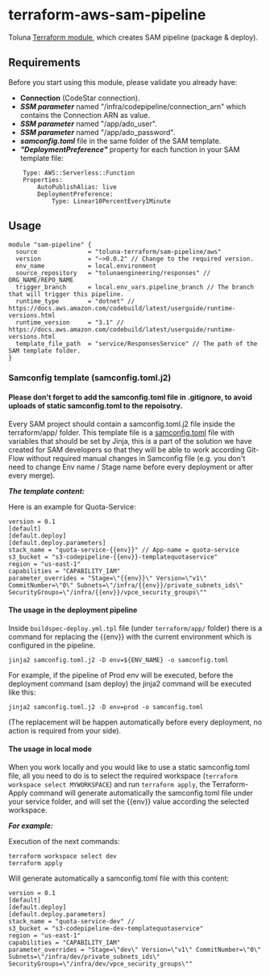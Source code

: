 # terraform-aws-sam-pipeline
Toluna [Terraform module](https://registry.terraform.io/modules/toluna-terraform/sam-pipeline/aws/latest), which creates SAM pipeline (package & deploy).

## Requirements
Before you start using this module, please validate you already have:
- **Connection** (CodeStar connection).
- ***SSM parameter*** named "/infra/codepipeline/connection_arn" which contains the Connection ARN as value.
- ***SSM parameter*** named "/app/ado_user".
- ***SSM parameter*** named "/app/ado_password".
- ***samconfig.toml*** file in the same folder of the SAM template.
- ***"DeploymentPreference"*** property for each function in your SAM template file:
```
    Type: AWS::Serverless::Function
    Properties:
    	AutoPublishAlias: live
    	DeploymentPreference:
    		Type: Linear10PercentEvery1Minute
```
## Usage
```
module "sam-pipeline" {
  source              = "toluna-terraform/sam-pipeline/aws"
  version             = "~>0.0.2" // Change to the required version.
  env_name            = local.environment
  source_repository   = "tolunaengineering/responses" // ORG_NAME/REPO_NAME
  trigger_branch      = local.env_vars.pipeline_branch // The branch that will trigger this pipeline.
  runtime_type        = "dotnet" // https://docs.aws.amazon.com/codebuild/latest/userguide/runtime-versions.html
  runtime_version     = "3.1" // https://docs.aws.amazon.com/codebuild/latest/userguide/runtime-versions.html
  template_file_path  = "service/ResponsesService" // The path of the SAM template folder.
}
```

### Samconfig template (samconfig.toml.j2)
#### Please don't forget to add the samconfig.toml file in .gitignore, to avoid uploads of static samconfig.toml to the repoisotry.
Every SAM project should contain a samconfig.toml.j2 file inside the terraform/app/ folder.
This template file is a [samconfig.toml](https://docs.aws.amazon.com/serverless-application-model/latest/developerguide/serverless-sam-cli-config.html) file with variables that should be set by Jinja, this is a part of the solution we have created for SAM developers so that they will be able to work according Git-Flow without required manual changes in Samconfig file (e.g. you don't need to change Env name / Stage name before every deployment or after every merge).

***The template content:***


Here is an example for Quota-Service:
```
version = 0.1
[default]
[default.deploy]
[default.deploy.parameters]
stack_name = "quota-service-{{env}}" // App-name = quota-service
s3_bucket = "s3-codepipeline-{{env}}-templatequotaservice"
region = "us-east-1"
capabilities = "CAPABILITY_IAM"
parameter_overrides = "Stage=\"{{env}}\" Version=\"v1\" CommitNumber=\"0\" Subnets=\"/infra/{{env}}/private_subnets_ids\" SecurityGroups=\"/infra/{{env}}/vpce_security_groups\""
```

#### The usage in the deployment pipeline
Inside ```buildspec-deploy.yml.tpl``` file (under ```terraform/app/``` folder) there is a command for replacing the {{env}} with the current environment which is configured in the pipeline.

```jinja2 samconfig.toml.j2 -D env=${ENV_NAME} -o samconfig.toml```

For example, if the pipeline of Prod env will be executed, before the deployment command (sam deploy) the jinja2 command will be executed like this:

```jinja2 samconfig.toml.j2 -D env=prod -o samconfig.toml```

(The replacement will be happen automatically before every deployment, no action is required from your side).

#### The usage in local mode
When you work locally and you would like to use a static samconfig.toml file, all you need to do is to select the required workspace (`terraform workspace select MYWORKSPACE`) and run `terraform apply`, the Terraform-Apply command  will generate automatically the samconfig.toml file under your service folder, and will set the {{env}} value according the selected workspace.

***For example:***

Execution of the next commands:
```
terraform workspace select dev
terraform apply
```

Will generate automatically a samconfig.toml file with this content:
```
version = 0.1
[default]
[default.deploy]
[default.deploy.parameters]
stack_name = "quota-service-dev" //
s3_bucket = "s3-codepipeline-dev-templatequotaservice"
region = "us-east-1"
capabilities = "CAPABILITY_IAM"
parameter_overrides = "Stage=\"dev\" Version=\"v1\" CommitNumber=\"0\" Subnets=\"/infra/dev/private_subnets_ids\" SecurityGroups=\"/infra/dev/vpce_security_groups\""
```

